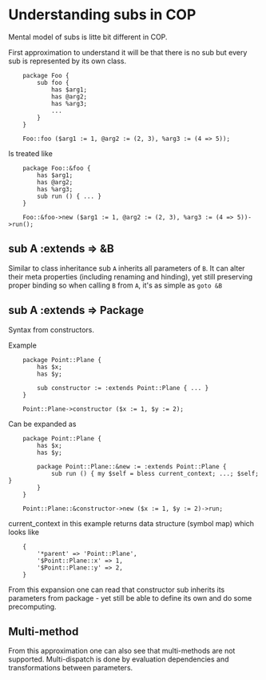 
# Understanding subs in COP

Mental model of subs is litte bit different in COP.

First approximation to understand it will be that there is no sub
but every sub is represented by its own class.

```
	package Foo {
		sub foo {
			has $arg1;
			has @arg2;
			has %arg3;
			...
		}
	}

	Foo::foo ($arg1 := 1, @arg2 := (2, 3), %arg3 := (4 => 5));
```

Is treated like
```
	package Foo::&foo {
		has $arg1;
		has @arg2;
		has %arg3;
		sub run () { ... }
	}

	Foo::&foo->new ($arg1 := 1, @arg2 := (2, 3), %arg3 := (4 => 5))->run();
```

## sub A :extends => &B

Similar to class inheritance sub `A` inherits all parameters of `B`.
It can alter their meta properties (including renaming and hinding),
yet still preserving proper binding so when calling `B` from `A`, it's
as simple as `goto &B`

## sub A :extends => Package

Syntax from constructors.

Example
```
	package Point::Plane {
		has $x;
		has $y;

		sub constructor := :extends Point::Plane { ... }
	}

	Point::Plane->constructor ($x := 1, $y := 2);
```

Can be expanded as
```
	package Point::Plane {
		has $x;
		has $y;

		package Point::Plane::&new := :extends Point::Plane {
			sub run () { my $self = bless current_context; ...; $self; }
		}
	}

	Point::Plane::&constructor->new ($x := 1, $y := 2)->run;
```

current_context in this example returns data structure (symbol map) which looks like
```
	{
		'*parent' => 'Point::Plane',
		'$Point::Plane::x' => 1,
		'$Point::Plane::y' => 2,
	}
```

From this expansion one can read that constructor sub inherits its parameters
from package - yet still be able to define its own and do some precomputing.

## Multi-method

From this approximation one can also see that multi-methods are not supported.
Multi-dispatch is done by evaluation dependencies and transformations between
parameters.
